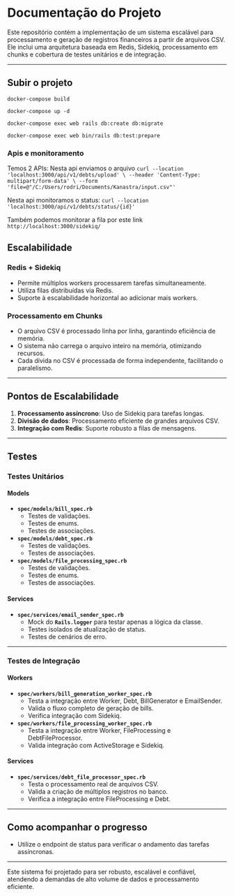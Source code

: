 # **Documentação do Projeto**

Este repositório contém a implementação de um sistema escalável para processamento e geração de registros financeiros a partir de arquivos CSV. Ele inclui uma arquitetura baseada em Redis, Sidekiq, processamento em chunks e cobertura de testes unitários e de integração.

---
## **Subir o projeto**
`docker-compose build`

`docker-compose up -d`

`docker-compose exec web rails db:create db:migrate`

`docker-compose exec web bin/rails db:test:prepare`

### **Apis e monitoramento**
Temos 2 APIs:
Nesta api enviamos o arquivo
`curl --location 'localhost:3000/api/v1/debts/upload' \
--header 'Content-Type: multipart/form-data' \
--form 'file=@"/C:/Users/rodri/Documents/Kanastra/input.csv"'`

Nesta api monitoramos o status:
`curl --location 'localhost:3000/api/v1/debts/status/{id}'`

Também podemos monitorar a fila por este link
`http://localhost:3000/sidekiq/`

## **Escalabilidade**

### **Redis + Sidekiq**
- Permite múltiplos workers processarem tarefas simultaneamente.
- Utiliza filas distribuídas via Redis.
- Suporte à escalabilidade horizontal ao adicionar mais workers.

### **Processamento em Chunks**
- O arquivo CSV é processado linha por linha, garantindo eficiência de memória.
- O sistema não carrega o arquivo inteiro na memória, otimizando recursos.
- Cada dívida no CSV é processada de forma independente, facilitando o paralelismo.

---

## **Pontos de Escalabilidade**
1. **Processamento assíncrono**: Uso de Sidekiq para tarefas longas.
2. **Divisão de dados**: Processamento eficiente de grandes arquivos CSV.
3. **Integração com Redis**: Suporte robusto a filas de mensagens.

---

## **Testes**

### **Testes Unitários**
#### **Models**
- **`spec/models/bill_spec.rb`**
  - Testes de validações.
  - Testes de enums.
  - Testes de associações.
- **`spec/models/debt_spec.rb`**
  - Testes de validações.
  - Testes de associações.
- **`spec/models/file_processing_spec.rb`**
  - Testes de validações.
  - Testes de enums.
  - Testes de associações.

#### **Services**
- **`spec/services/email_sender_spec.rb`**
  - Mock do **`Rails.logger`** para testar apenas a lógica da classe.
  - Testes isolados de atualização de status.
  - Testes de cenários de erro.

---

### **Testes de Integração**
#### **Workers**
- **`spec/workers/bill_generation_worker_spec.rb`**
  - Testa a integração entre Worker, Debt, BillGenerator e EmailSender.
  - Valida o fluxo completo de geração de bills.
  - Verifica integração com Sidekiq.
- **`spec/workers/file_processing_worker_spec.rb`**
  - Testa a integração entre Worker, FileProcessing e DebtFileProcessor.
  - Valida integração com ActiveStorage e Sidekiq.

#### **Services**
- **`spec/services/debt_file_processor_spec.rb`**
  - Testa o processamento real de arquivos CSV.
  - Valida a criação de múltiplos registros no banco.
  - Verifica a integração entre FileProcessing e Debt.

---

## **Como acompanhar o progresso**
- Utilize o endpoint de status para verificar o andamento das tarefas assíncronas.

---

Este sistema foi projetado para ser robusto, escalável e confiável, atendendo a demandas de alto volume de dados e processamento eficiente.
